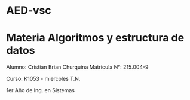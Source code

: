# AED-vsc

# Materia Algoritmos y estructura de datos

Alumno: Cristian Brian Churquina
Matricula N°: 215.004-9

Curso: K1053 - miercoles T.N.

1er Año de Ing. en Sistemas

